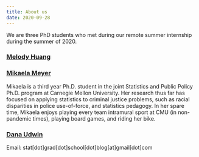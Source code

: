 ```yaml
---
title: About us
date: 2020-09-28
---
```


We are three PhD students who met during our remote summer internship during the summer of 2020. 

### [Melody Huang](https://melodyyhuang.github.io/)

### [Mikaela Meyer](https://mikaelameyer.netlify.app)

Mikaela is a third year Ph.D. student in the joint Statistics and Public Policy Ph.D. program at Carnegie Mellon University. Her research thus far has focused on applying statistics to criminal justice problems, such as racial disparities in police use-of-force, and statistics pedagogy. In her spare time, Mikaela enjoys playing every team intramural sport at CMU (in non-pandemic times), playing board games, and riding her bike.

### [Dana Udwin](https://www.danaudwin.com)

Email: stat[dot]grad[dot]school[dot]blog[at]gmail[dot]com

